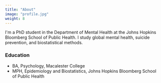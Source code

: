 ```yaml
---
title: "About"
image: "profile.jpg"
weight: 8
---
```


I'm a PhD student in the Department of Mental Health at the Johns Hopkins Bloomberg School of Public Health. I study global mental health, suicide prevention, and biostatistical methods.

### Education

* BA, Psychology, Macalester College
* MPH, Epidemiology and Biostatistics, Johns Hopkins Bloomberg School of Public Health

